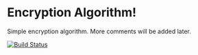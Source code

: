 # Encryption Algorithm!

Simple encryption algorithm. More comments will be added later.

[![Build Status](https://travis-ci.com/ibahadiraltun/Bil481-Task1.svg?branch=master)](https://travis-ci.com/ibahadiraltun/Bil481-Task1)
